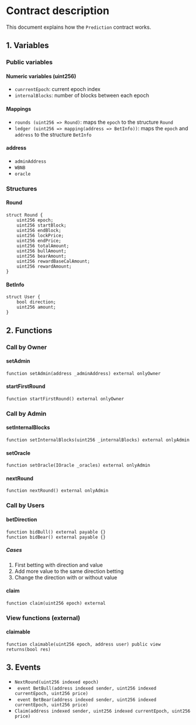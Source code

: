 # Contract description

This document explains how the `Prediction` contract works.

## 1. Variables

### Public variables

#### Numeric variables (uint256)

- `cunrrentEpoch`: current epoch index
- `internalBlocks`: number of blocks between each epoch

#### Mappings

- `rounds (uint256 => Round)`: maps the `epoch` to the structure `Round`
- `ledger (uint256 => mapping(address => BetInfo))`: maps the `epoch` and `address` to the structure `BetInfo`

#### address

- `adminAddress`
- `WBNB`
- `oracle`

### Structures

#### Round

```
struct Round {
    uint256 epoch;
    uint256 startBlock;
    uint256 endBlock;
    uint256 lockPrice;
    uint256 endPrice;
    uint256 totalAmount;
    uint256 bullAmount;
    uint256 bearAmount;
    uint256 rewardBaseCalAmount;
    uint256 rewardAmount;
}
```

#### BetInfo

```
struct User {
    bool direction;
    uint256 amount;
}
```

## 2. Functions

### Call by Owner

#### setAdmin

```
function setAdmin(address _adminAddress) external onlyOwner
```

#### startFirstRound

```
function startFirstRound() external onlyOwner 
```


### Call by Admin

#### setInternalBlocks

```
function setInternalBlocks(uint256 _internalBlocks) external onlyAdmin 
```

#### setOracle

```
function setOracle(IOracle _oracles) external onlyAdmin
```

#### nextRound

```
function nextRound() external onlyAdmin
```

### Call by Users

#### betDirection

```
function bidBull() external payable {}
function bidBear() external payable {}
```

##### Cases
1. First betting with direction and value 
2. Add more value to the same direction betting
3. Change the direction with or without value

#### claim

```
function claim(uint256 epoch) external 
```

### View functions (external)

#### claimable

```
function claimable(uint256 epoch, address user) public view returns(bool res) 
```

## 3. Events

- `NextRound(uint256 indexed epoch)`
- ` event BetBull(address indexed sender, uint256 indexed currentEpoch, uint256 price)`
- ` event BetBear(address indexed sender, uint256 indexed currentEpoch, uint256 price)`
- `Claim(address indexed sender, uint256 indexed currentEpoch, uint256 price)`

